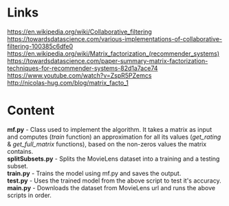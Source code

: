 # Links

https://en.wikipedia.org/wiki/Collaborative_filtering  
https://towardsdatascience.com/various-implementations-of-collaborative-filtering-100385c6dfe0  
https://en.wikipedia.org/wiki/Matrix_factorization_(recommender_systems)  
https://towardsdatascience.com/paper-summary-matrix-factorization-techniques-for-recommender-systems-82d1a7ace74  
https://www.youtube.com/watch?v=ZspR5PZemcs  
http://nicolas-hug.com/blog/matrix_facto_1  


# Content

**mf<nolink>.py** - Class used to implement the algorithm. It takes a matrix as input and computes (_train_ function) an approximation for all its values (_get_rating_ & _get_full_matrix_ functions), based on the non-zeros values the matrix contains.  
**splitSubsets<nolink>.py** - Splits the MovieLens dataset into a training and a testing subset.  
**train<nolink>.py** - Trains the model using mf<nolink>.py and saves the output.  
**test<nolink>.py** - Uses the trained model from the above script to test it's accuracy.  
**main<nolink>.py** - Downloads the dataset from MovieLens url and runs the above scripts in order.  
